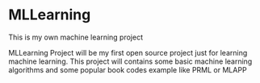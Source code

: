 # MLLearning
This is my own machine learning project


MLLearning Project will be my first open source project just for learning machine learning. This project will contains some basic machine learning algorithms and some popular book codes example like PRML or MLAPP
